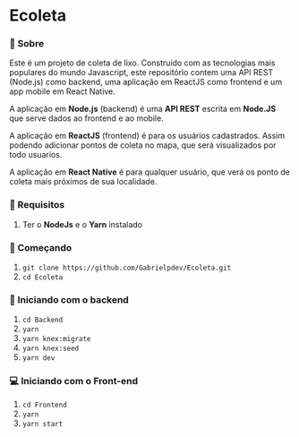 # Ecoleta

### 📜 Sobre
Este é um projeto de coleta de lixo. Construído com as tecnologias mais populares do mundo Javascript, este repositório contem uma API REST (Node.js) como backend, uma aplicação em ReactJS como frontend e um app mobile em React Native.

A aplicação em **Node.js** (backend) é uma **API REST** escrita em **Node.JS** que serve dados ao frontend e ao mobile.

A aplicação em **ReactJS** (frontend) é para os usuários cadastrados. Assim podendo adicionar pontos de coleta no mapa, que será visualizados por todo usuarios.

A aplicação em **React Native** é para qualquer usuário, que verá os ponto de coleta mais próximos de sua localidade.

### 🔽 Requisitos
1. Ter o **NodeJs** e o **Yarn** instalado

### :rocket: Começando
1. ``git clone https://github.com/Gabrielpdev/Ecoleta.git``
2. ``cd Ecoleta``

### :rocket: Iniciando com o backend
1. ``cd Backend``
2. ``yarn``
4. ``yarn knex:migrate``
5. ``yarn knex:seed``
6. ``yarn dev``

### 💻 Iniciando com o Front-end 
1. ``cd Frontend``
2. ``yarn``
3. ``yarn start``
